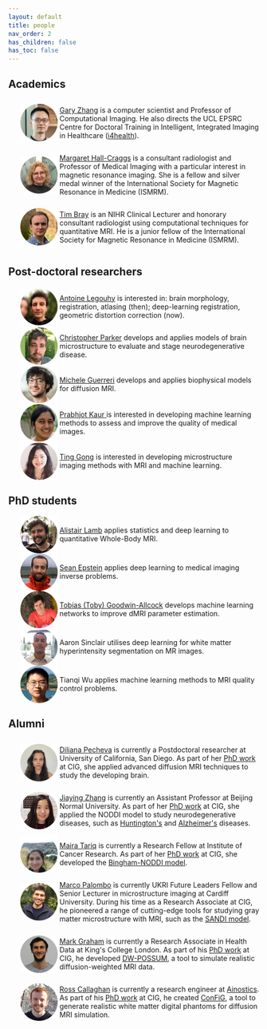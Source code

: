 ```yaml
---
layout: default
title: people
nav_order: 2
has_children: false
has_toc: false
---
```


## Academics
<!--- In alphabetic order by first names--->

<ul>

   <li style="display: flex; justify-content: flex-start; align-items: center">
      <img src="assets/headshots/gary.png" alt="@garyhuizhang" height="75" width="75" style=""/>
      <p> &nbsp; </p>
      <p> <a href="https://iris.ucl.ac.uk/iris/browse/profile?upi=HZHAN50">Gary Zhang</a> is a computer scientist and Professor of Computational Imaging. He also directs the UCL EPSRC Centre for Doctoral Training in Intelligent, Integrated Imaging in Healthcare (<a href="https://www.ucl.ac.uk/intelligent-imaging-healthcare/">i4health</a>). </p>
   </li>

   <li style="display: flex; justify-content: flex-start; align-items: center">
      <img src="assets/headshots/MHC.png" height="75" width="75" style=""/>
      <p> &nbsp; </p>
      <p> <a href="https://www.ucl.ac.uk/medical-imaging/staff/principal-investigators/professor-margaret-hall-craggs">Margaret Hall-Craggs</a> is a consultant radiologist and Professor of Medical Imaging with a particular interest in magnetic resonance imaging. She is a fellow and silver medal winner of the International Society for Magnetic Resonance in Medicine (ISMRM). </p>
   </li>
   
   <li style="display: flex; justify-content: flex-start; align-items: center">
      <img src="assets/headshots/TB.png" alt="@TJPBray" height="75" width="75" style=""/>
      <p> &nbsp; </p>
      <p> <a href="https://TJPBray.github.io/">Tim Bray</a> is an NIHR Clinical Lecturer and honorary consultant radiologist using computational techniques for quantitative MRI. He is a junior fellow of the International Society for Magnetic Resonance in Medicine (ISMRM). </p>
   </li>

</ul>

## Post-doctoral researchers
<!--- In alphabetic order by first names--->

<ul>

   <li style="display: flex; justify-content: flex-start; align-items: center">
      <img src="assets/headshots/antoine.png" alt="@alegouhy" height="75" width="75" style=""/>
      <p> &nbsp; </p>
      <p> <a href="https://scholar.google.com/citations?user=iV_JtqIAAAAJ&hl=fr">Antoine Legouhy</a> is interested in: brain morphology, registration, atlasing (then); deep-learning registration, geometric distortion correction (now). </p> 
   </li>
   
   <li style="display: flex; justify-content: flex-start; align-items: center">
      <img src="assets/headshots/chris.png" alt="@csparker" height="75" width="75" style=""/>
      <p> &nbsp; </p>
      <p> <a href="https://csparker.github.io/about">Christopher Parker</a> develops and applies models of brain microstructure to evaluate and stage neurodegenerative disease. </p>
   </li>
   
   <li style="display: flex; justify-content: flex-start; align-items: center">
      <img src="assets/headshots/michele.png" alt="@micGuerr" height="75" width="75" style=""/>
      <p> &nbsp; </p>
      <p> <a href="https://scholar.google.com/citations?user=F9tsdJMAAAAJ&hl=en&oi=sra/">Michele Guerreri</a> develops and applies biophysical models for diffusion MRI. </p>
   </li>
   
   <li style="display: flex; justify-content: flex-start; align-items: center">
      <img src="assets/headshots/prabhjot.png" alt="@rabbJot" height="75" width="75" style=""/>
      <p> &nbsp; </p>
      <p> <a href="https://scholar.google.co.in/citations?user=B3gkCIEAAAAJ&hl=en">Prabhjot Kaur </a> is interested in developing machine learning methods to assess and improve the quality of medical images. </p>
   </li>
     
   <li style="display: flex; justify-content: flex-start; align-items: center">
      <img src="assets/headshots/Ting.png" alt="@Tinggong" height="75" width="75" style=""/>
      <p> &nbsp; </p>
      <p> <a href="https://tinggong.github.io/">Ting Gong</a> is interested in developing microstructure imaging methods with MRI and machine learning. </p>
   </li>
   
</ul>

## PhD students
<!--- In alphabetic order by first names--->

<ul>
   
   <li style="display: flex; justify-content: flex-start; align-items: center">
      <img src="assets/headshots/alistair.png" alt="@06Lamba" height="75" width="75" style=""/>
      <p> &nbsp; </p>
      <p> <a href="https://06lamba.github.io/">Alistair Lamb</a> applies statistics and deep learning to quantitative Whole-Body MRI. </p>
   </li>

   <li style="display: flex; justify-content: flex-start; align-items: center">
      <img src="assets/headshots/sean.png" alt="@seancepstein" height="75" width="75" style=""/>
      <p> &nbsp; </p>
      <p> <a href="https://seancepstein.github.io/">Sean Epstein</a> applies deep learning to medical imaging inverse problems. </p>
   </li>
   
   <li style="display: flex; justify-content: flex-start; align-items: center">
      <img src="assets/headshots/toby.png" alt="@TobyUCL" height="75" width="75" style=""/>
      <p> &nbsp; </p>
      <p> <a href="https://TobyUCL.github.io/">Tobias (Toby) Goodwin-Allcock</a> develops machine learning networks to improve dMRI parameter estimation.           </p>
   </li>
   
   <li style="display: flex; justify-content: flex-start; align-items: center">
      <img src="assets/headshots/aaron.png" alt="@Aaron-S98" height="75" width="75" style=""/>
      <p> &nbsp; </p>
      <p>Aaron Sinclair utilises deep learning for white matter hyperintensity segmentation on MR images. </p>
   </li>

   <li style="display: flex; justify-content: flex-start; align-items: center">
      <img src="assets/headshots/Tianqi.png" alt="@zcahtwu" height="75" width="75" style=""/>
      <p> &nbsp; </p>
      <p>Tianqi Wu applies machine learning methods to MRI quality control problems. </p>
   </li>
</ul>

## Alumni
<!--- In alphabetic order by first names--->

<ul>

   <li style="display: flex; justify-content: flex-start; align-items: center">
      <img src="assets/headshots/diliana.png" height="75" width="75" style=""/>
      <p> &nbsp; </p>
      <p>  <a href="https://scholar.google.com/citations?user=_ODD5OIAAAAJ&hl=en">Diliana Pecheva</a> is currently a Postdoctoral researcher at University of California, San Diego. As part of her <a href="https://kclpure.kcl.ac.uk/portal/files/94143031/2018_Pecheva_Diliana_0726029_ethesis.pdf">PhD work</a> at CIG, she applied advanced diffusion MRI techniques to study the developing brain. </p>
   </li>

   <li style="display: flex; justify-content: flex-start; align-items: center">
      <img src="assets/headshots/jiaying.png" height="75" width="75" style=""/>
      <p> &nbsp; </p>
      <p>  <a href="http://helab.bnu.edu.cn/jiayingzhang/">Jiaying Zhang</a> is currently an Assistant Professor at Beijing Normal University. As part of her <a href="https://discovery.ucl.ac.uk/id/eprint/10069329/">PhD work</a> at CIG, she applied the NODDI model to study neurodegenerative diseases, such as <a href="https://onlinelibrary.wiley.com/doi/full/10.1002/ana.25309">Huntington's</a> and <a href="https://www.sciencedirect.com/science/article/pii/S0197458017301495">Alzheimer's</a> diseases. </p>
   </li>

   <li style="display: flex; justify-content: flex-start; align-items: center">
      <img src="assets/headshots/maira.png" height="75" width="75" style=""/>
      <p> &nbsp; </p>
      <p>  <a href="https://scholar.google.co.uk/citations?user=pGwbqjwAAAAJ&hl=en&oi=ao">Maira Tariq</a> is currently a Research Fellow at Institute of Cancer Research. As part of her <a href="https://discovery.ucl.ac.uk/id/eprint/10046378/">PhD work</a> at CIG, she developed the <a href="https://www.sciencedirect.com/science/article/pii/S1053811916000616">Bingham-NODDI model</a>. </p>
   </li>

   <li style="display: flex; justify-content: flex-start; align-items: center">
      <img src="assets/headshots/marco.png" alt="@palombom" height="75" width="75" style=""/>
      <p> &nbsp; </p>
      <p>  <a href="https://www.cardiff.ac.uk/people/view/2571014-palombo-marco">Marco Palombo</a> is currently UKRI Future Leaders Fellow and Senior Lecturer in microstructure imaging at Cardiff University. During his time as a Research Associate at CIG, he pioneered a range of cutting-edge tools for studying gray matter microstructure with MRI, such as the <a href="https://www.sciencedirect.com/science/article/pii/S1053811920303220">SANDI model</a>. </p>
   </li>

   <li style="display: flex; justify-content: flex-start; align-items: center">
      <img src="assets/headshots/mark.png" alt="@marksgraham" height="75" width="75" style=""/>
      <p> &nbsp; </p>
      <p>  <a href="https://scholar.google.co.uk/citations?user=oRTMle0AAAAJ&hl=en">Mark Graham</a> is currently a Research Associate in Health Data at King's College London. As part of his <a href="https://discovery.ucl.ac.uk/id/eprint/10047351/">PhD work</a> at CIG, he developed <a href="https://github.com/marksgraham/DW-POSSUM">DW-POSSUM</a>, a tool to simulate realistic diffusion-weighted MRI data. </p>
   </li>

   <li style="display: flex; justify-content: flex-start; align-items: center">
      <img src="assets/headshots/ross.png" alt="@rcallagh" height="75" width="75" style=""/>
      <p> &nbsp; </p>
      <p>  <a href="https://rcallagh.github.io/">Ross Callaghan</a> is currently a research engineer at <a href="https://www.ainostics.com">Ainostics</a>. As part of his <a href="https://discovery.ucl.ac.uk/id/eprint/10145633/">PhD work</a> at CIG, he created <a href="https://rcallagh.github.io/projects/config/">ConFiG</a>, a tool to generate realistic white matter digital phantoms for diffusion MRI simulation. </p>
   </li>

</ul>
